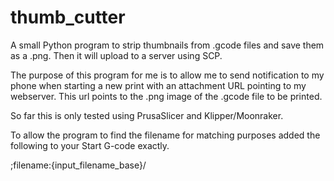 # thumb_cutter
A small Python program to strip thumbnails from .gcode files and save them as a .png. Then it will upload to a server using SCP.

The purpose of this program for me is to allow me to send notification to my phone when starting a new print with an attachment URL pointing to my webserver. This url points to the .png image of the .gcode file to be printed.

So far this is only tested using PrusaSlicer and Klipper/Moonraker.

To allow the program to find the filename for matching purposes added the following to your Start G-code exactly.

;filename:{input_filename_base}/
